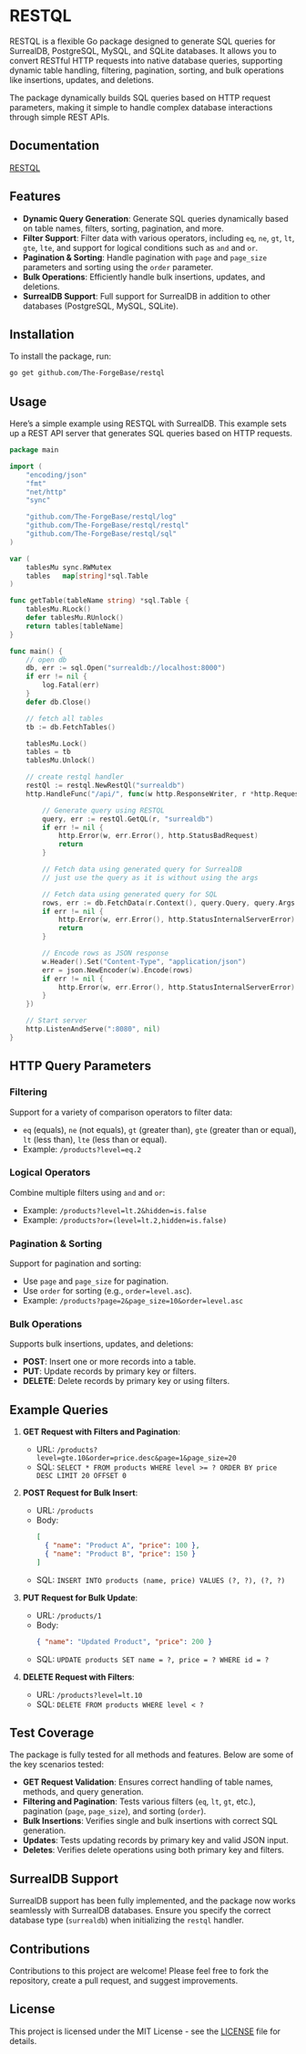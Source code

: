 # RESTQL

RESTQL is a flexible Go package designed to generate SQL queries for SurrealDB, PostgreSQL, MySQL, and SQLite databases. It allows you to convert RESTful HTTP requests into native database queries, supporting dynamic table handling, filtering, pagination, sorting, and bulk operations like insertions, updates, and deletions.

The package dynamically builds SQL queries based on HTTP request parameters, making it simple to handle complex database interactions through simple REST APIs.

## Documentation

[RESTQL](https://docs.routechnology.org/s/afa79f7b-7b7a-4593-81b7-b66cbb503260/doc/restql-JqDwtDYiVT)

## Features

- **Dynamic Query Generation**: Generate SQL queries dynamically based on table names, filters, sorting, pagination, and more.
- **Filter Support**: Filter data with various operators, including `eq`, `ne`, `gt`, `lt`, `gte`, `lte`, and support for logical conditions such as `and` and `or`.
- **Pagination & Sorting**: Handle pagination with `page` and `page_size` parameters and sorting using the `order` parameter.
- **Bulk Operations**: Efficiently handle bulk insertions, updates, and deletions.
- **SurrealDB Support**: Full support for SurrealDB in addition to other databases (PostgreSQL, MySQL, SQLite).

## Installation

To install the package, run:

```bash
go get github.com/The-ForgeBase/restql
```

## Usage

Here’s a simple example using RESTQL with SurrealDB. This example sets up a REST API server that generates SQL queries based on HTTP requests.

```go
package main

import (
	"encoding/json"
	"fmt"
	"net/http"
	"sync"

	"github.com/The-ForgeBase/restql/log"
	"github.com/The-ForgeBase/restql/restql"
	"github.com/The-ForgeBase/restql/sql"
)

var (
	tablesMu sync.RWMutex
	tables   map[string]*sql.Table
)

func getTable(tableName string) *sql.Table {
	tablesMu.RLock()
	defer tablesMu.RUnlock()
	return tables[tableName]
}

func main() {
	// open db
	db, err := sql.Open("surrealdb://localhost:8000")
	if err != nil {
		log.Fatal(err)
	}
	defer db.Close()

	// fetch all tables
	tb := db.FetchTables()

	tablesMu.Lock()
	tables = tb
	tablesMu.Unlock()

	// create restql handler
	restQl := restql.NewRestQl("surrealdb")
	http.HandleFunc("/api/", func(w http.ResponseWriter, r *http.Request) {

		// Generate query using RESTQL
		query, err := restQl.GetQL(r, "surrealdb")
		if err != nil {
			http.Error(w, err.Error(), http.StatusBadRequest)
			return
		}

		// Fetch data using generated query for SurrealDB
		// just use the query as it is without using the args

		// Fetch data using generated query for SQL
		rows, err := db.FetchData(r.Context(), query.Query, query.Args...)
		if err != nil {
			http.Error(w, err.Error(), http.StatusInternalServerError)
			return
		}

		// Encode rows as JSON response
		w.Header().Set("Content-Type", "application/json")
		err = json.NewEncoder(w).Encode(rows)
		if err != nil {
			http.Error(w, err.Error(), http.StatusInternalServerError)
		}
	})

	// Start server
	http.ListenAndServe(":8080", nil)
}
```

## HTTP Query Parameters

### Filtering

Support for a variety of comparison operators to filter data:

- `eq` (equals), `ne` (not equals), `gt` (greater than), `gte` (greater than or equal), `lt` (less than), `lte` (less than or equal).
- Example: `/products?level=eq.2`

### Logical Operators

Combine multiple filters using `and` and `or`:

- Example: `/products?level=lt.2&hidden=is.false`
- Example: `/products?or=(level=lt.2,hidden=is.false)`

### Pagination & Sorting

Support for pagination and sorting:

- Use `page` and `page_size` for pagination.
- Use `order` for sorting (e.g., `order=level.asc`).
- Example: `/products?page=2&page_size=10&order=level.asc`

### Bulk Operations

Supports bulk insertions, updates, and deletions:

- **POST**: Insert one or more records into a table.
- **PUT**: Update records by primary key or filters.
- **DELETE**: Delete records by primary key or using filters.

## Example Queries

1. **GET Request with Filters and Pagination**:

   - URL: `/products?level=gte.10&order=price.desc&page=1&page_size=20`
   - SQL: `SELECT * FROM products WHERE level >= ? ORDER BY price DESC LIMIT 20 OFFSET 0`

2. **POST Request for Bulk Insert**:

   - URL: `/products`
   - Body:
     ```json
     [
       { "name": "Product A", "price": 100 },
       { "name": "Product B", "price": 150 }
     ]
     ```
   - SQL: `INSERT INTO products (name, price) VALUES (?, ?), (?, ?)`

3. **PUT Request for Bulk Update**:

   - URL: `/products/1`
   - Body:
     ```json
     { "name": "Updated Product", "price": 200 }
     ```
   - SQL: `UPDATE products SET name = ?, price = ? WHERE id = ?`

4. **DELETE Request with Filters**:
   - URL: `/products?level=lt.10`
   - SQL: `DELETE FROM products WHERE level < ?`

## Test Coverage

The package is fully tested for all methods and features. Below are some of the key scenarios tested:

- **GET Request Validation**: Ensures correct handling of table names, methods, and query generation.
- **Filtering and Pagination**: Tests various filters (`eq`, `lt`, `gt`, etc.), pagination (`page`, `page_size`), and sorting (`order`).
- **Bulk Insertions**: Verifies single and bulk insertions with correct SQL generation.
- **Updates**: Tests updating records by primary key and valid JSON input.
- **Deletes**: Verifies delete operations using both primary key and filters.

## SurrealDB Support

SurrealDB support has been fully implemented, and the package now works seamlessly with SurrealDB databases. Ensure you specify the correct database type (`surrealdb`) when initializing the `restql` handler.

## Contributions

Contributions to this project are welcome! Please feel free to fork the repository, create a pull request, and suggest improvements.

## License

This project is licensed under the MIT License - see the [LICENSE](LICENSE) file for details.
